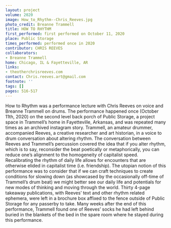 ```yaml
---
layout: project
volume: 2020
image: How_to_Rhythm--Chris_Reeves.jpg
photo_credit: Breanne Trammell
title: HOW TO RHYTHM
first_performed: first performed on October 11, 2020
place: Public Storage
times_performed: performed once in 2020
contributor: CHRIS REEVES
collaborators:
- Breanne Trammell
home: Chicago, IL & Fayetteville, AR
links:
- theotherchrisreeves.com
contact: Chris.reeves.art@gmail.com
footnote: ''
tags: []
pages: 516-517
---
```



How to Rhythm was a performance lecture with Chris Reeves on voice and Breanne Trammell on drums. The performance happened once (October 11th, 2020) on the second level back porch of Public Storage, a project space in Trammell’s home in Fayetteville, Arkansas, and was repeated many times as an archived instagram story. Trammell, an amateur drummer, accompanied Reeves, a creative researcher and art historian, in a voice to drum conversation about altering rhythm. The conversation between Reeves and Trammell’s percussion covered the idea that if you alter rhythm, which is to say, reconsider the beat poetically or metaphorically, you can reduce one’s alignment to the homogeneity of capitalist speed. Recalibrating the rhythm of daily life allows for encounters that are otherwise elided in capitalist time (i.e. friendship). The utopian notion of this performance was to consider that if we can craft techniques to create conditions for slowing down (as showcased by the occasionally off-time of Trammell’s drum beat) we might better see our daily life and potentials for new modes of thinking and moving through the world. Thirty 4-page takeaway publications, with Reeves’ text and other rhythm related ephemera, were left in a brochure box affixed to the fence outside of Public Storage for any passerby to take. Many weeks after the end of this performance, Trammell found one of Reeves’ socks he had left behind buried in the blankets of the bed in the spare room where he stayed during this performance.
